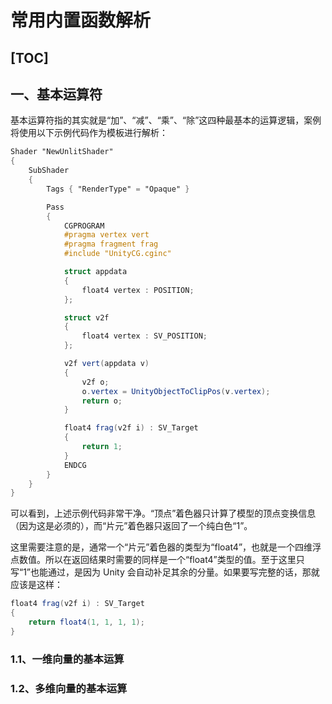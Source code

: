 # 常用内置函数解析

[TOC]
------

## 一、基本运算符

基本运算符指的其实就是“加”、“减”、“乘”、“除”这四种最基本的运算逻辑，案例将使用以下示例代码作为模板进行解析：

```glsl
Shader "NewUnlitShader"
{
    SubShader
    {
        Tags { "RenderType" = "Opaque" }

        Pass
        {
            CGPROGRAM
            #pragma vertex vert
            #pragma fragment frag
            #include "UnityCG.cginc"

            struct appdata
            {
                float4 vertex : POSITION;
            };

            struct v2f
            {
                float4 vertex : SV_POSITION;
            };

            v2f vert(appdata v)
            {
                v2f o;
                o.vertex = UnityObjectToClipPos(v.vertex);
                return o;
            }

            float4 frag(v2f i) : SV_Target
            {
                return 1;
            }
            ENDCG
        }
    }
}
```

可以看到，上述示例代码非常干净。“顶点”着色器只计算了模型的顶点变换信息（因为这是必须的），而“片元”着色器只返回了一个纯白色“1”。

这里需要注意的是，通常一个“片元”着色器的类型为“float4”，也就是一个四维浮点数值。所以在返回结果时需要的同样是一个“float4”类型的值。至于这里只写“1”也能通过，是因为 Unity 会自动补足其余的分量。如果要写完整的话，那就应该是这样：

```glsl
float4 frag(v2f i) : SV_Target
{
    return float4(1, 1, 1, 1);
}
```



### 1.1、一维向量的基本运算

### 1.2、多维向量的基本运算

